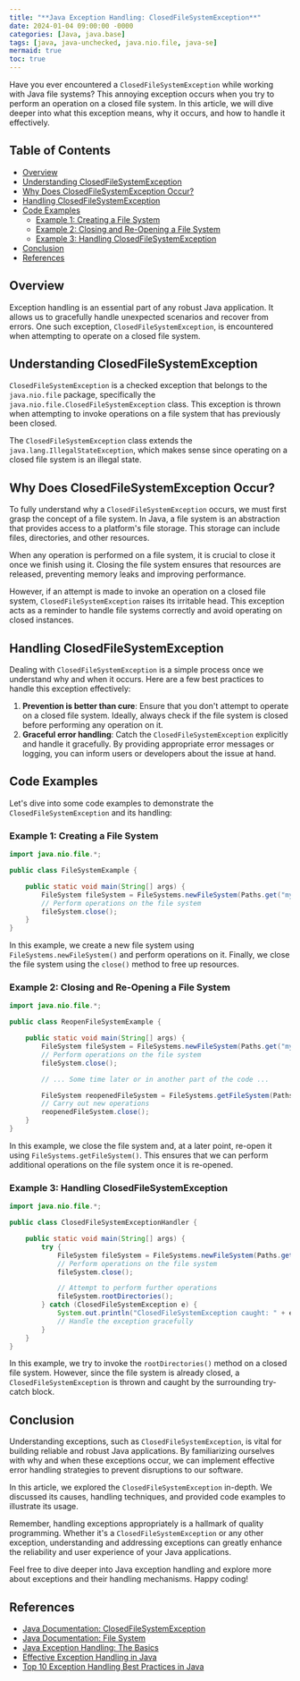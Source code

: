 ```yaml
---
title: "**Java Exception Handling: ClosedFileSystemException**"
date: 2024-01-04 09:00:00 -0000
categories: [Java, java.base]
tags: [java, java-unchecked, java.nio.file, java-se]
mermaid: true
toc: true
---
```



Have you ever encountered a `ClosedFileSystemException` while working with Java file systems? This annoying exception occurs when you try to perform an operation on a closed file system. In this article, we will dive deeper into what this exception means, why it occurs, and how to handle it effectively.

## Table of Contents
- [Overview](#overview)
- [Understanding ClosedFileSystemException](#understanding-closedfilesystemexception)
- [Why Does ClosedFileSystemException Occur?](#why-does-closedfilesystemexception-occur)
- [Handling ClosedFileSystemException](#handling-closedfilesystemexception)
- [Code Examples](#code-examples)
  - [Example 1: Creating a File System](#example-1-creating-a-file-system)
  - [Example 2: Closing and Re-Opening a File System](#example-2-closing-and-re-opening-a-file-system)
  - [Example 3: Handling ClosedFileSystemException](#example-3-handling-closedfilesystemexception)
- [Conclusion](#conclusion)
- [References](#references)

## Overview <a name="overview"></a>
Exception handling is an essential part of any robust Java application. It allows us to gracefully handle unexpected scenarios and recover from errors. One such exception, `ClosedFileSystemException`, is encountered when attempting to operate on a closed file system.

## Understanding ClosedFileSystemException <a name="understanding-closedfilesystemexception"></a>
`ClosedFileSystemException` is a checked exception that belongs to the `java.nio.file` package, specifically the `java.nio.file.ClosedFileSystemException` class. This exception is thrown when attempting to invoke operations on a file system that has previously been closed.

The `ClosedFileSystemException` class extends the `java.lang.IllegalStateException`, which makes sense since operating on a closed file system is an illegal state.

## Why Does ClosedFileSystemException Occur? <a name="why-does-closedfilesystemexception-occur"></a>
To fully understand why a `ClosedFileSystemException` occurs, we must first grasp the concept of a file system. In Java, a file system is an abstraction that provides access to a platform's file storage. This storage can include files, directories, and other resources.

When any operation is performed on a file system, it is crucial to close it once we finish using it. Closing the file system ensures that resources are released, preventing memory leaks and improving performance.

However, if an attempt is made to invoke an operation on a closed file system, `ClosedFileSystemException` raises its irritable head. This exception acts as a reminder to handle file systems correctly and avoid operating on closed instances.

## Handling ClosedFileSystemException <a name="handling-closedfilesystemexception"></a>
Dealing with `ClosedFileSystemException` is a simple process once we understand why and when it occurs. Here are a few best practices to handle this exception effectively:

1. **Prevention is better than cure**: Ensure that you don't attempt to operate on a closed file system. Ideally, always check if the file system is closed before performing any operation on it.
2. **Graceful error handling**: Catch the `ClosedFileSystemException` explicitly and handle it gracefully. By providing appropriate error messages or logging, you can inform users or developers about the issue at hand.

## Code Examples <a name="code-examples"></a>
Let's dive into some code examples to demonstrate the `ClosedFileSystemException` and its handling:

### Example 1: Creating a File System <a name="example-1-creating-a-file-system"></a>
```java
import java.nio.file.*;

public class FileSystemExample {

    public static void main(String[] args) {
        FileSystem fileSystem = FileSystems.newFileSystem(Paths.get("my-archive.zip"), null);
        // Perform operations on the file system
        fileSystem.close();
    }
}
```

In this example, we create a new file system using `FileSystems.newFileSystem()` and perform operations on it. Finally, we close the file system using the `close()` method to free up resources.

### Example 2: Closing and Re-Opening a File System <a name="example-2-closing-and-re-opening-a-file-system"></a>
```java
import java.nio.file.*;

public class ReopenFileSystemExample {

    public static void main(String[] args) {
        FileSystem fileSystem = FileSystems.newFileSystem(Paths.get("my-archive.zip"), null);
        // Perform operations on the file system
        fileSystem.close();

        // ... Some time later or in another part of the code ...

        FileSystem reopenedFileSystem = FileSystems.getFileSystem(Paths.get("my-archive.zip"));
        // Carry out new operations
        reopenedFileSystem.close();
    }
}
```

In this example, we close the file system and, at a later point, re-open it using `FileSystems.getFileSystem()`. This ensures that we can perform additional operations on the file system once it is re-opened.

### Example 3: Handling ClosedFileSystemException <a name="example-3-handling-closedfilesystemexception"></a>
```java
import java.nio.file.*;

public class ClosedFileSystemExceptionHandler {

    public static void main(String[] args) {
        try {
            FileSystem fileSystem = FileSystems.newFileSystem(Paths.get("my-archive.zip"), null);
            // Perform operations on the file system
            fileSystem.close();

            // Attempt to perform further operations
            fileSystem.rootDirectories();
        } catch (ClosedFileSystemException e) {
            System.out.println("ClosedFileSystemException caught: " + e.getMessage());
            // Handle the exception gracefully
        }
    }
}
```

In this example, we try to invoke the `rootDirectories()` method on a closed file system. However, since the file system is already closed, a `ClosedFileSystemException` is thrown and caught by the surrounding try-catch block.

## Conclusion <a name="conclusion"></a>
Understanding exceptions, such as `ClosedFileSystemException`, is vital for building reliable and robust Java applications. By familiarizing ourselves with why and when these exceptions occur, we can implement effective error handling strategies to prevent disruptions to our software.

In this article, we explored the `ClosedFileSystemException` in-depth. We discussed its causes, handling techniques, and provided code examples to illustrate its usage.

Remember, handling exceptions appropriately is a hallmark of quality programming. Whether it's a `ClosedFileSystemException` or any other exception, understanding and addressing exceptions can greatly enhance the reliability and user experience of your Java applications.

Feel free to dive deeper into Java exception handling and explore more about exceptions and their handling mechanisms. Happy coding!

## References <a name="references"></a>

- [Java Documentation: ClosedFileSystemException](https://docs.oracle.com/en/java/javase/11/docs/api/java.base/java/nio/file/ClosedFileSystemException.html)
- [Java Documentation: File System](https://docs.oracle.com/en/java/javase/11/docs/api/java.base/java/nio/file/package-summary.html#FileSystems)
- [Java Exception Handling: The Basics](https://www.baeldung.com/java-exception-handling-basics)
- [Effective Exception Handling in Java](https://www.oracle.com/java/technologies/effective-exception-handling.html)
- [Top 10 Exception Handling Best Practices in Java](https://blog.takipi.com/top-10-exception-handling-best-practices-in-java/)